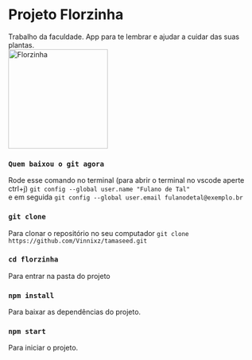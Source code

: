# Projeto Florzinha

Trabalho da faculdade. App para te lembrar e ajudar a cuidar das suas plantas.<br>
<img src="https://media.giphy.com/media/v1.Y2lkPTc5MGI3NjExdzV0am1xdnMyOG15ZGhkczQ3ZmhncXRhZm92dW1hYmIyeGJtbTB6MSZlcD12MV9pbnRlcm5hbF9naWZfYnlfaWQmY3Q9Zw/XSTtrAN0rJfy/giphy.gif" alt="Florzinha" width="200" height="200">

### `Quem baixou o git agora`

Rode esse comando no terminal (para abrir o terminal no vscode aperte ctrl+j) 
```git config --global user.name "Fulano de Tal"``` <br>e em seguida 
```git config --global user.email fulanodetal@exemplo.br```

### `git clone`

Para clonar o repositório no seu computador ```git clone https://github.com/Vinnixz/tamaseed.git```

### `cd florzinha`

Para entrar na pasta do projeto

### `npm install`

Para baixar as dependências do projeto. 

### `npm start`

Para iniciar o projeto.
